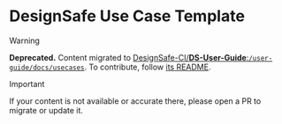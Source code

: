 # DesignSafe Use Case Template

> [!WARNING]
> **Deprecated.** Content migrated to [DesignSafe-CI/**DS-User-Guide**:`/user-guide/docs/usecases`](https://github.com/DesignSafe-CI/DS-User-Guide/tree/main/user-guide/docs/usecases#readme). To contribute, follow [its README](https://github.com/DesignSafe-CI/DS-User-Guide/tree/main/user-guide/docs/usecases#readme).

> [!IMPORTANT]
> If your content is not available or accurate there, please open a PR to migrate or update it.
